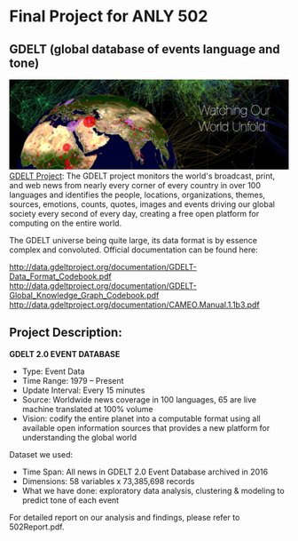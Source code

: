 # Final Project for ANLY 502
## GDELT (global database of events language and tone)
![](images/gdelt.png)
[GDELT Project](https://registry.opendata.aws/gdelt/): The GDELT project monitors the world's broadcast, print, and web news from nearly every corner of every country in over 100 languages and identifies the people, locations, organizations, themes, sources, emotions, counts, quotes, images and events driving our global society every second of every day, creating a free open platform for computing on the entire world.

The GDELT universe being quite large, its data format is by essence complex and convoluted. Official documentation can be found here:

http://data.gdeltproject.org/documentation/GDELT-Data_Format_Codebook.pdf
http://data.gdeltproject.org/documentation/GDELT-Global_Knowledge_Graph_Codebook.pdf
http://data.gdeltproject.org/documentation/CAMEO.Manual.1.1b3.pdf

## Project Description:  
**GDELT 2.0 EVENT DATABASE**
* Type: Event Data
* Time Range: 1979 – Present
* Update Interval: Every 15 minutes
* Source: Worldwide news coverage in 100 languages, 65 are live machine translated at 100% volume
* Vision: codify the entire planet into a computable format using all available open information sources that provides a new platform for understanding the global world

Dataset we used:
* Time Span: All news in GDELT 2.0 Event Database archived in 2016
* Dimensions: 58 variables x 73,385,698 records
* What we have done: exploratory data analysis, clustering & modeling to predict tone of each event  

For detailed report on our analysis and findings, please refer to 502Report.pdf.